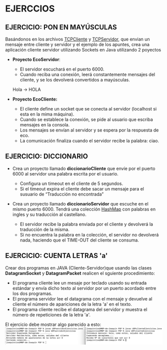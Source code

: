# EJERCCIOS
## EJERCICIO: PON EN MAYÚSCULAS
Basándonos en los archivos [TCPCliente](CODIGO/TCPCliente.java) y [TCPServidor](CODIGO/TCPServidor.java), que envian un mensaje entre cliente y servidor y el ejemplo de los apuntes, crea una aplicación cliente servidor utilizando Sockets en Java utilizando 2 poyectos
* **Proyecto EcoServidor**:
    - El servidor escuchará en el puerto 6000.
    - Cuando reciba una conexión, leerá constantemente mensajes del cliente, y se los devolverá convertidos a mayúsculas. 
    
    Hola → HOLA

* **Proyecto EcoCliente:**
    - El cliente define un socket que se conecta al servidor (localhost si esta en la mima máquina).
    - Cuando se establece la conexión, se pide al usuario que escriba mensajes en la consola.
    - Los mensajes se envían al servidor y se espera por la respuesta de eco.
    - La comunicación finaliza cuando el servidor recibe la palabra: ciao.

## EJERCICIO: DICCIONARIO
* Crea un proyecto llamado **diccionarioCliente** que envíe por el puerto 6000 al servidor una palabra escrita por el usuario.
    - Configura un timeout en el cliente de 5 segundos.
    - Si el timeout expira el cliente debe sacar un mensaje para el susuario de “Traducción no encontrada”
* Crea un proyecto llamado **diccionarioServidor** que escuche en el mismo puerto 6000. 
Tendrá una colección [HashMap](https://www.w3schools.com/java/java_hashmap.asp) con palabras en ingles y su traducción al castellano.

    - El servidor recibe la palabra enviada por el cliente y devolverá la traducción de la misma.
    - Si no encuentra la palabra en la colección, el servidor no devolverá nada, haciendo que el TIME-OUT del cliente se consuma.

## EJERCICIO: CUENTA LETRAS 'a'
Crear dos programas en JAVA (Cliente-Servidor)que usando las clases **DatagramSocket** y **DatagramPacket** realicen el sguiente procedimiento:
* El programa cliente lee un mesaje por teclado usando su entrada estándar y envía dicho texto  al servidor por un puerto acordado entre los dos programas.
* El programa servidor lee el datagrama con el mensaje y devuelve al cliente el número de apariciones de la letra 'a' en el texto. 
* El programa cliente recibe el datagrama del servidor y muestra el número de repeticiones de la letra 'a'. 

El ejercicio debe mostrar algo parecido a esto:
![FUNCIONAMIENTO UDP](IMAGENES/IMG_03_12.png)